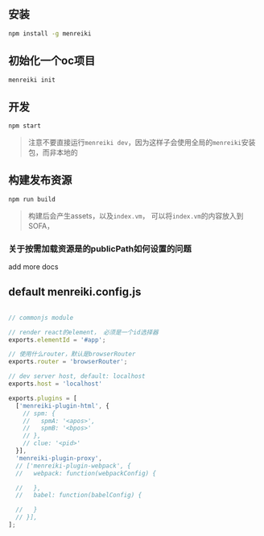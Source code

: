 ## 安装

``` bash
npm install -g menreiki
```

## 初始化一个oc项目

``` bash
menreiki init
```

## 开发

``` bash
npm start
```

> 注意不要直接运行`menreiki dev`，因为这样子会使用全局的`menreiki`安装包，而非本地的

## 构建发布资源

``` bash
npm run build
```

> 构建后会产生assets，以及`index.vm`， 可以将`index.vm`的内容放入到SOFA，

### 关于按需加载资源是的publicPath如何设置的问题

add more docs

## default menreiki.config.js

``` javascript

// commonjs module

// render react的element， 必须是一个id选择器
exports.elementId = '#app';

// 使用什么router，默认是browserRouter
exports.router = 'browserRouter';

// dev server host, default: localhost
exports.host = 'localhost'

exports.plugins = [
  ['menreiki-plugin-html', {
    // spm: {
    //   spmA: '<apos>',
    //   spmB: '<bpos>'
    // },
    // clue: '<pid>'
  }],
  'menreiki-plugin-proxy',
  // ['menreiki-plugin-webpack', {
  //   webpack: function(webpackConfig) {

  //   },
  //   babel: function(babelConfig) {

  //   }
  // }],
];

```